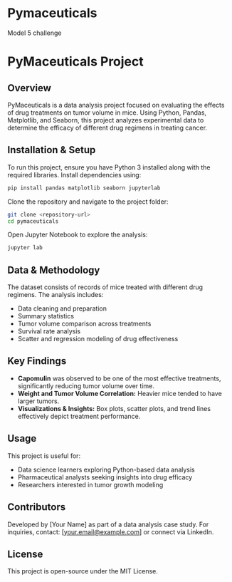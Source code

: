 # Pymaceuticals
Model 5 challenge 
# PyMaceuticals Project

## Overview
PyMaceuticals is a data analysis project focused on evaluating the effects of drug treatments on tumor volume in mice. Using Python, Pandas, Matplotlib, and Seaborn, this project analyzes experimental data to determine the efficacy of different drug regimens in treating cancer.

## Installation & Setup
To run this project, ensure you have Python 3 installed along with the required libraries. Install dependencies using:
```bash
pip install pandas matplotlib seaborn jupyterlab
```
Clone the repository and navigate to the project folder:
```bash
git clone <repository-url>
cd pymaceuticals
```
Open Jupyter Notebook to explore the analysis:
```bash
jupyter lab
```

## Data & Methodology
The dataset consists of records of mice treated with different drug regimens. The analysis includes:
- Data cleaning and preparation
- Summary statistics
- Tumor volume comparison across treatments
- Survival rate analysis
- Scatter and regression modeling of drug effectiveness

## Key Findings
- **Capomulin** was observed to be one of the most effective treatments, significantly reducing tumor volume over time.
- **Weight and Tumor Volume Correlation:** Heavier mice tended to have larger tumors.
- **Visualizations & Insights:** Box plots, scatter plots, and trend lines effectively depict treatment performance.

## Usage
This project is useful for:
- Data science learners exploring Python-based data analysis
- Pharmaceutical analysts seeking insights into drug efficacy
- Researchers interested in tumor growth modeling

## Contributors
Developed by [Your Name] as part of a data analysis case study. For inquiries, contact: [your.email@example.com] or connect via LinkedIn.

## License
This project is open-source under the MIT License.

